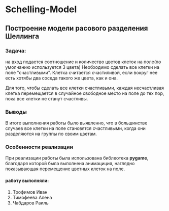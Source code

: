 # Schelling-Model
## Построение модели расового разделения Шеллинга
### Задача:
на вход подается соотношение и количество цветов клеток на поле(по умолчанию используется 3 цвета)
Необходимо сделать все клетки на поле "счастливыми". Клетка считается счастиливой, если вокруг нее есть хотябы два соседа такого же цвета, как и она.

Для того, чтобы сделать все клетки счастливыми, каждая несчастливая клетка перемещается в случайное свободное место на поле до тех пор, пока все клетки не станут счастливы.
### Выводы
В итоге выполнения работы было выявленно, что в большинстве случаев все клетки на поле становятся счастливыми, когда они разделяются на группы по своим цветам.
### Особенности реализации
При реализации работы была использована библеотека <b>pygame</b>, благодаря которой была выполнена анимациция, наглядно показывающая перемещение цветных клеток на поле.

#### работу выполняли:
1) Трофимов Иван
2) Тимофеева Алена
3) Чабдаров Раиль
